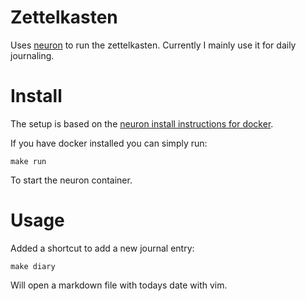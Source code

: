 # Zettelkasten

Uses [neuron](https://neuron.zettel.page/) to run the zettelkasten. 
Currently I mainly use it for daily journaling. 

# Install

The setup is based on the [neuron install instructions for
docker](https://neuron.zettel.page/docker).

If you have docker installed you can simply run:

```
make run
```

To start the neuron container.


# Usage

Added a shortcut to add a new journal entry:

```
make diary
```

Will open a markdown file with todays date with vim. 

